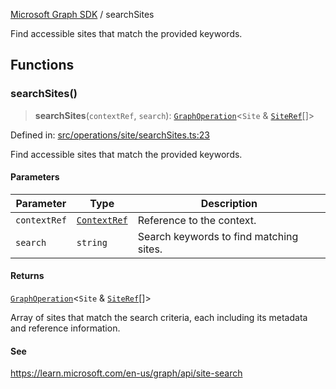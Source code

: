 [Microsoft Graph SDK](README.md) / searchSites

Find accessible sites that match the provided keywords.

## Functions

### searchSites()

> **searchSites**(`contextRef`, `search`): [`GraphOperation`](GraphOperation.md#graphoperation)\<`Site` & [`SiteRef`](SiteRef.md#siteref)[]\>

Defined in: [src/operations/site/searchSites.ts:23](https://github.com/Future-Secure-AI/microsoft-graph/blob/main/src/operations/site/searchSites.ts#L23)

Find accessible sites that match the provided keywords.

#### Parameters

| Parameter | Type | Description |
| ------ | ------ | ------ |
| `contextRef` | [`ContextRef`](ContextRef.md#contextref) | Reference to the context. |
| `search` | `string` | Search keywords to find matching sites. |

#### Returns

[`GraphOperation`](GraphOperation.md#graphoperation)\<`Site` & [`SiteRef`](SiteRef.md#siteref)[]\>

Array of sites that match the search criteria, each including its metadata and reference information.

#### See

https://learn.microsoft.com/en-us/graph/api/site-search
